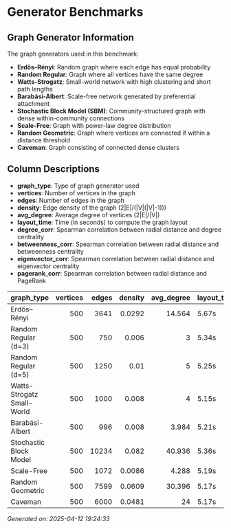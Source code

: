 # Generator Benchmarks

## Graph Generator Information

The graph generators used in this benchmark:

- **Erdős–Rényi**: Random graph where each edge has equal probability
- **Random Regular**: Graph where all vertices have the same degree
- **Watts-Strogatz**: Small-world network with high clustering and short path lengths
- **Barabási-Albert**: Scale-free network generated by preferential attachment
- **Stochastic Block Model (SBM)**: Community-structured graph with dense within-community connections
- **Scale-Free**: Graph with power-law degree distribution
- **Random Geometric**: Graph where vertices are connected if within a distance threshold
- **Caveman**: Graph consisting of connected dense clusters

## Column Descriptions

- **graph_type**: Type of graph generator used
- **vertices**: Number of vertices in the graph
- **edges**: Number of edges in the graph
- **density**: Edge density of the graph (2|E|/(|V|(|V|-1)))
- **avg_degree**: Average degree of vertices (2|E|/|V|)
- **layout_time**: Time (in seconds) to compute the graph layout
- **degree_corr**: Spearman correlation between radial distance and degree centrality
- **betweenness_corr**: Spearman correlation between radial distance and betweenness centrality
- **eigenvector_corr**: Spearman correlation between radial distance and eigenvector centrality
- **pagerank_corr**: Spearman correlation between radial distance and PageRank

| graph_type                 |   vertices |   edges |   density |   avg_degree | layout_time   | total_time   | degree_corr   | degree_p   | betweenness_corr   | betweenness_p   | eigenvector_corr   | eigenvector_p   | pagerank_corr   | pagerank_p   | closeness_corr   | closeness_p   | edge_betweenness_corr   | edge_betweenness_p   |
|:---------------------------|-----------:|--------:|----------:|-------------:|:--------------|:-------------|:--------------|:-----------|:-------------------|:----------------|:-------------------|:----------------|:----------------|:-------------|:-----------------|:--------------|:------------------------|:---------------------|
| Erdős–Rényi                |        500 |    3641 |    0.0292 |       14.564 | 5.67s         | 9.29s        | -0.1038       | 0.0203     | -0.1183            | 0.0081          | -0.0875            | 0.0505          | -0.1120         | 0.0122       | -0.0934          | 0.0368        | -0.1183                 | 0.0081               |
| Random Regular (d=3)       |        500 |     750 |    0.006  |        3     | 5.34s         | 7.33s        | N/A           | N/A        | -0.0727            | 0.1043          | -0.0219            | 0.6249          | N/A             | N/A          | -0.0507          | 0.2577        | -0.0727                 | 0.1043               |
| Random Regular (d=5)       |        500 |    1250 |    0.01   |        5     | 5.25s         | 7.42s        | N/A           | N/A        | -0.1128            | 0.0116          | -0.0444            | 0.3215          | N/A             | N/A          | -0.1074          | 0.0162        | -0.1128                 | 0.0116               |
| Watts-Strogatz Small-World |        500 |    1000 |    0.008  |        4     | 5.15s         | 7.28s        | 0.1742        | 0.0001     | 0.0464             | 0.3003          | 0.0882             | 0.0488          | 0.1530          | 0.0006       | 0.0397           | 0.3756        | 0.0464                  | 0.3003               |
| Barabási-Albert            |        500 |     996 |    0.008  |        3.984 | 5.21s         | 7.15s        | 0.3753        | 0.0000     | 0.4448             | 0.0000          | 0.8071             | 0.0000          | 0.1748          | 0.0001       | 0.7787           | 0.0000        | 0.4445                  | 0.0000               |
| Stochastic Block Model     |        500 |   10234 |    0.082  |       40.936 | 5.36s         | 11.26s       | 0.5314        | 0.0000     | 0.4305             | 0.0000          | 0.2270             | 0.0000          | 0.5505          | 0.0000       | 0.4387           | 0.0000        | 0.4305                  | 0.0000               |
| Scale-Free                 |        500 |    1072 |    0.0086 |        4.288 | 5.19s         | 7.52s        | N/A           | N/A        | N/A                | N/A             | N/A                | N/A             | N/A             | N/A          | N/A              | N/A           | N/A                     | N/A                  |
| Random Geometric           |        500 |    7599 |    0.0609 |       30.396 | 5.17s         | 10.08s       | -0.1842       | 0.0000     | -0.1618            | 0.0003          | -0.0341            | 0.4468          | -0.2317         | 0.0000       | -0.0939          | 0.0359        | -0.1618                 | 0.0003               |
| Caveman                    |        500 |    6000 |    0.0481 |       24     | 5.17s         | 5.88s        | N/A           | N/A        | N/A                | N/A             | -0.0785            | 0.0795          | N/A             | N/A          | N/A              | N/A           | N/A                     | N/A                  |


*Generated on: 2025-04-12 19:24:33*